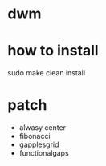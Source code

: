 # dwm
# how to install
sudo make clean install
# patch
- alwasy center
- fibonacci
- gapplesgrid
- functionalgaps
